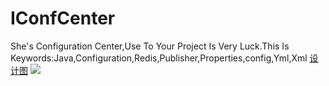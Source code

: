 # IConfCenter
She's Configuration Center,Use To Your Project Is Very Luck.This Is Keywords:Java,Configuration,Redis,Publisher,Properties,config,Yml,Xml
<a target="_blank" href="https://files.cnblogs.com/files/wangrudong003/%E7%A5%9E%E7%89%9B003.gif">设计图</a>
<img src='https://files.cnblogs.com/files/wangrudong003/shenniu04.gif'/>
